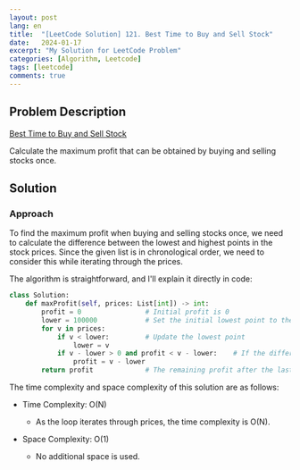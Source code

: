 ```yaml
---
layout: post
lang: en
title:  "[LeetCode Solution] 121. Best Time to Buy and Sell Stock"
date:   2024-01-17
excerpt: "My Solution for LeetCode Problem"
categories: [Algorithm, Leetcode]
tags: [leetcode]
comments: true
---
```


## Problem Description
[Best Time to Buy and Sell Stock](https://leetcode.com/problems/best-time-to-buy-and-sell-stock/description/?envType=study-plan-v2&envId=top-interview-150)

Calculate the maximum profit that can be obtained by buying and selling stocks once.

## Solution
### Approach
To find the maximum profit when buying and selling stocks once, we need to calculate the difference between the lowest and highest points in the stock prices. Since the given list is in chronological order, we need to consider this while iterating through the prices.

The algorithm is straightforward, and I'll explain it directly in code:

```python
class Solution:
    def maxProfit(self, prices: List[int]) -> int:
        profit = 0                # Initial profit is 0
        lower = 100000            # Set the initial lowest point to the largest value in the given test cases.
        for v in prices:
            if v < lower:         # Update the lowest point
                lower = v
            if v - lower > 0 and profit < v - lower:    # If the difference between the current value and the lower point is greater than the current profit, update the profit.
                profit = v - lower
        return profit             # The remaining profit after the last loop is the maximum profit.
```

The time complexity and space complexity of this solution are as follows:

* Time Complexity: O(N)
  - As the loop iterates through prices, the time complexity is O(N).

* Space Complexity: O(1)
  - No additional space is used.